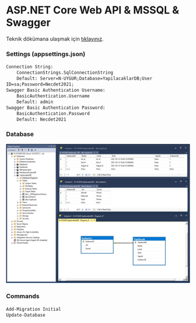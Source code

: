 # ASP.NET Core Web API & MSSQL & Swagger

Teknik dökümana ulaşmak için <a href="Docs/Index.md">tıklayınız</a>.

### Settings (appsettings.json)
```
Connection String:
    ConnectionStrings.SqlConnectionString
    Default: Server=N-UYGUR;Database=YapilacaklarDB;User ID=sa;Password=Necdet2021;
Swagger Basic Authentication Username:
    BasicAuthentication.Username
    Default: admin
Swagger Basic Authentication Password:
    BasicAuthentication.Password
    Default: Necdet2021
```
### Database
![YapilacaklarDB](Docs/YapilacaklarDB.jpg "YapilacaklarDB")

### Commands
```
Add-Migration Initial
Update-Database
```
